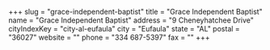 +++
slug = "grace-independent-baptist"
title = "Grace Independent Baptist"
name = "Grace Independent Baptist"
address = "9 Cheneyhatchee Drive"
cityIndexKey = "city-al-eufaula"
city = "Eufaula"
state = "AL"
postal = "36027"
website = ""
phone = "334 687-5397"
fax = ""
+++
